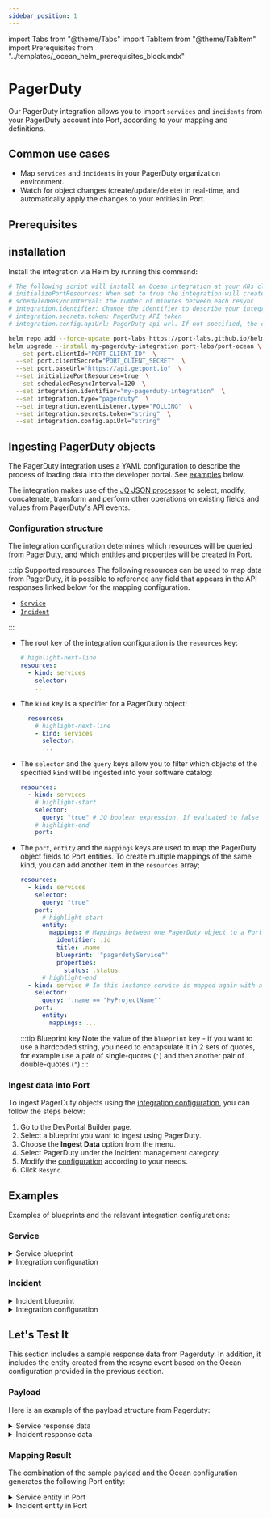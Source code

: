 ```yaml
---
sidebar_position: 1
---
```


import Tabs from "@theme/Tabs"
import TabItem from "@theme/TabItem"
import Prerequisites from "../templates/\_ocean_helm_prerequisites_block.mdx"

# PagerDuty

Our PagerDuty integration allows you to import `services` and `incidents` from your PagerDuty account into Port, according to your mapping and definitions.

## Common use cases

- Map `services` and `incidents` in your PagerDuty organization environment.
- Watch for object changes (create/update/delete) in real-time, and automatically apply the changes to your entities in Port.

## Prerequisites

<Prerequisites />

## installation

Install the integration via Helm by running this command:

```bash showLineNumbers
# The following script will install an Ocean integration at your K8s cluster using helm
# initializePortResources: When set to true the integration will create default blueprints + JQ Mappings
# scheduledResyncInterval: the number of minutes between each resync
# integration.identifier: Change the identifier to describe your integration
# integration.secrets.token: PagerDuty API token
# integration.config.apiUrl: PagerDuty api url. If not specified, the default will be https://api.pagerduty.com

helm repo add --force-update port-labs https://port-labs.github.io/helm-charts
helm upgrade --install my-pagerduty-integration port-labs/port-ocean \
  --set port.clientId="PORT_CLIENT_ID"  \
  --set port.clientSecret="PORT_CLIENT_SECRET"  \
  --set port.baseUrl="https://api.getport.io"  \
  --set initializePortResources=true  \
  --set scheduledResyncInterval=120  \
  --set integration.identifier="my-pagerduty-integration"  \
  --set integration.type="pagerduty"  \
  --set integration.eventListener.type="POLLING"  \
  --set integration.secrets.token="string"  \
  --set integration.config.apiUrl="string"
```

## Ingesting PagerDuty objects

The PagerDuty integration uses a YAML configuration to describe the process of loading data into the developer portal. See [examples](#examples) below.

The integration makes use of the [JQ JSON processor](https://stedolan.github.io/jq/manual/) to select, modify, concatenate, transform and perform other operations on existing fields and values from PagerDuty's API events.

### Configuration structure

The integration configuration determines which resources will be queried from PagerDuty, and which entities and properties will be created in Port.

:::tip Supported resources
The following resources can be used to map data from PagerDuty, it is possible to reference any field that appears in the API responses linked below for the mapping configuration.

- [`Service`](https://developer.pagerduty.com/api-reference/e960cca205c0f-list-services)
- [`Incident`](https://developer.pagerduty.com/api-reference/9d0b4b12e36f9-list-incidents)

:::

- The root key of the integration configuration is the `resources` key:

  ```yaml showLineNumbers
  # highlight-next-line
  resources:
    - kind: services
      selector:
      ...
  ```

- The `kind` key is a specifier for a PagerDuty object:

  ```yaml showLineNumbers
    resources:
      # highlight-next-line
      - kind: services
        selector:
        ...
  ```

- The `selector` and the `query` keys allow you to filter which objects of the specified `kind` will be ingested into your software catalog:

  ```yaml showLineNumbers
  resources:
    - kind: services
      # highlight-start
      selector:
        query: "true" # JQ boolean expression. If evaluated to false - this object will be skipped.
      # highlight-end
      port:
  ```

- The `port`, `entity` and the `mappings` keys are used to map the PagerDuty object fields to Port entities. To create multiple mappings of the same kind, you can add another item in the `resources` array;

  ```yaml showLineNumbers
  resources:
    - kind: services
      selector:
        query: "true"
      port:
        # highlight-start
        entity:
          mappings: # Mappings between one PagerDuty object to a Port entity. Each value is a JQ query.
            identifier: .id
            title: .name
            blueprint: '"pagerdutyService"'
            properties:
              status: .status
        # highlight-end
    - kind: service # In this instance service is mapped again with a different filter
      selector:
        query: '.name == "MyProjectName"'
      port:
        entity:
          mappings: ...
  ```

  :::tip Blueprint key
  Note the value of the `blueprint` key - if you want to use a hardcoded string, you need to encapsulate it in 2 sets of quotes, for example use a pair of single-quotes (`'`) and then another pair of double-quotes (`"`)
  :::

### Ingest data into Port

To ingest PagerDuty objects using the [integration configuration](#configuration-structure), you can follow the steps below:

1. Go to the DevPortal Builder page.
2. Select a blueprint you want to ingest using PagerDuty.
3. Choose the **Ingest Data** option from the menu.
4. Select PagerDuty under the Incident management category.
5. Modify the [configuration](#configuration-structure) according to your needs.
6. Click `Resync`.

## Examples

Examples of blueprints and the relevant integration configurations:

### Service

<details>
<summary>Service blueprint</summary>

```json showLineNumbers
{
  "identifier": "pagerdutyService",
  "description": "This blueprint represents a PagerDuty service in our software catalog",
  "title": "PagerDuty Service",
  "icon": "pagerduty",
  "schema": {
    "properties": {
      "status": {
        "title": "Status",
        "type": "string"
      },
      "url": {
        "title": "URL",
        "type": "string",
        "format": "url"
      },
      "oncall": {
        "title": "On Call",
        "type": "string",
        "format": "user"
      }
    },
    "required": []
  },
  "mirrorProperties": {},
  "calculationProperties": {},
  "relations": {}
}
```

</details>

<details>
<summary>Integration configuration</summary>

```yaml showLineNumbers
createMissingRelatedEntities: true
deleteDependentEntities: true
resources:
  - kind: services
    selector:
      query: "true"
    port:
      entity:
        mappings:
          identifier: .id
          title: .name
          blueprint: '"pagerdutyService"'
          properties:
            status: .status
            url: .html_url
            oncall: .__oncall_user[0].user.email
```

</details>

### Incident

<details>
<summary>Incident blueprint</summary>

```json showLineNumbers
{
  "identifier": "pagerdutyIncident",
  "description": "This blueprint represents a PagerDuty incident in our software catalog",
  "title": "PagerDuty Incident",
  "icon": "pagerduty",
  "schema": {
    "properties": {
      "status": {
        "type": "string",
        "title": "Incident Status",
        "enum": [
          "triggered",
          "annotated",
          "acknowledged",
          "reassigned",
          "escalated",
          "reopened",
          "resolved"
        ]
      },
      "url": {
        "type": "string",
        "format": "url",
        "title": "Incident URL"
      },
      "urgency": {
        "type": "string",
        "title": "Incident Urgency",
        "enum": ["high", "low"]
      },
      "responder": {
        "type": "string",
        "title": "Assignee"
      },
      "escalation_policy": {
        "type": "string",
        "title": "Escalation Policy"
      },
      "created_at": {
        "title": "Create At",
        "type": "string",
        "format": "date-time"
      },
      "updated_at": {
        "title": "Updated At",
        "type": "string",
        "format": "date-time"
      }
    },
    "required": []
  },
  "mirrorProperties": {},
  "calculationProperties": {},
  "relations": {
    "pagerdutyService": {
      "title": "PagerDuty Service",
      "target": "pagerdutyService",
      "required": false,
      "many": true
    }
  }
}
```

</details>

<details>
<summary>Integration configuration</summary>

```yaml showLineNumbers
resources:
  - kind: incidents
    selector:
      query: "true"
    port:
      entity:
        mappings:
          identifier: .id | tostring
          title: .title
          blueprint: '"pagerdutyIncident"'
          properties:
            status: .status
            url: .self
            urgency: .urgency
            responder: .assignments[0].assignee.summary
            escalation_policy: .escalation_policy.summary
            created_at: .created_at
            updated_at: .updated_at
          relations:
            pagerdutyService: .service.id
```

</details>

## Let's Test It

This section includes a sample response data from Pagerduty. In addition, it includes the entity created from the resync event based on the Ocean configuration provided in the previous section.

### Payload

Here is an example of the payload structure from Pagerduty:

<details>
<summary> Service response data</summary>

```json showLineNumbers
{
  "id": "PGAAJBE",
  "name": "My Test Service",
  "description": "For testing",
  "created_at": "2023-08-03T16:53:48+03:00",
  "updated_at": "2023-08-03T16:53:48+03:00",
  "status": "active",
  "teams": [],
  "alert_creation": "create_alerts_and_incidents",
  "addons": [],
  "scheduled_actions": [],
  "support_hours": "None",
  "last_incident_timestamp": "None",
  "escalation_policy": {
    "id": "P7LVMYP",
    "type": "escalation_policy_reference",
    "summary": "Test Escalation Policy",
    "self": "https://api.pagerduty.com/escalation_policies/P7LVMYP",
    "html_url": "https://getport-io.pagerduty.com/escalation_policies/P7LVMYP"
  },
  "incident_urgency_rule": {
    "type": "constant",
    "urgency": "high"
  },
  "acknowledgement_timeout": "None",
  "auto_resolve_timeout": "None",
  "integrations": [],
  "type": "service",
  "summary": "My Test Service",
  "self": "https://api.pagerduty.com/services/PGAAJBE",
  "html_url": "https://getport-io.pagerduty.com/service-directory/PGAAJBE",
  "__oncall_user": [
    {
      "escalation_policy": {
        "id": "P7LVMYP",
        "type": "escalation_policy_reference",
        "summary": "Test Escalation Policy",
        "self": "https://api.pagerduty.com/escalation_policies/P7LVMYP",
        "html_url": "https://getport-io.pagerduty.com/escalation_policies/P7LVMYP"
      },
      "escalation_level": 1,
      "schedule": {
        "id": "PWAXLIH",
        "type": "schedule_reference",
        "summary": "Port Test Service - Weekly Rotation",
        "self": "https://api.pagerduty.com/schedules/PWAXLIH",
        "html_url": "https://getport-io.pagerduty.com/schedules/PWAXLIH"
      },
      "user": {
        "name": "demo",
        "email": "devops-port@pager-demo.com",
        "time_zone": "Asia/Jerusalem",
        "color": "teal",
        "avatar_url": "https://secure.gravatar.com/avatar/5cc831a4e778f54460efc4cd20d13acd.png?d=mm&r=PG",
        "billed": true,
        "role": "admin",
        "description": "None",
        "invitation_sent": true,
        "job_title": "None",
        "teams": [],
        "contact_methods": [
          {
            "id": "POKPUFD",
            "type": "email_contact_method_reference",
            "summary": "Default",
            "self": "https://api.pagerduty.com/users/PYIEKLY/contact_methods/POKPUFD",
            "html_url": "None"
          }
        ],
        "notification_rules": [
          {
            "id": "P9NWEKF",
            "type": "assignment_notification_rule_reference",
            "summary": "0 minutes: channel POKPUFD",
            "self": "https://api.pagerduty.com/users/PYIEKLY/notification_rules/P9NWEKF",
            "html_url": "None"
          },
          {
            "id": "PPJHFA5",
            "type": "assignment_notification_rule_reference",
            "summary": "0 minutes: channel POKPUFD",
            "self": "https://api.pagerduty.com/users/PYIEKLY/notification_rules/PPJHFA5",
            "html_url": "None"
          }
        ],
        "id": "PYIEKLY",
        "type": "user",
        "summary": "demo",
        "self": "https://api.pagerduty.com/users/PYIEKLY",
        "html_url": "https://getport-io.pagerduty.com/users/PYIEKLY"
      },
      "start": "2023-10-17T15:57:50Z",
      "end": "2024-02-13T22:16:48Z"
    }
  ]
}
```

</details>

<details>
<summary> Incident response data</summary>

```json showLineNumbers
{
  "incident_number": 2,
  "title": "Example Incident",
  "description": "Example Incident",
  "created_at": "2023-05-15T13:59:45Z",
  "updated_at": "2023-05-15T13:59:45Z",
  "status": "triggered",
  "incident_key": "89809d37f4344d36a90c0a192c20c617",
  "service": {
    "id": "PWJAGSD",
    "type": "service_reference",
    "summary": "Port Test Service",
    "self": "https://api.pagerduty.com/services/PWJAGSD",
    "html_url": "https://getport-io.pagerduty.com/service-directory/PWJAGSD"
  },
  "assignments": [
    {
      "at": "2023-05-15T13:59:45Z",
      "assignee": {
        "id": "PJCRRLH",
        "type": "user_reference",
        "summary": "Username",
        "self": "https://api.pagerduty.com/users/PJCRRLH",
        "html_url": "https://getport-io.pagerduty.com/users/PJCRRLH"
      }
    }
  ],
  "assigned_via": "escalation_policy",
  "last_status_change_at": "2023-05-15T13:59:45Z",
  "resolved_at": null,
  "first_trigger_log_entry": {
    "id": "R5S5T07QR1SZRQFYB7SXEO2EKZ",
    "type": "trigger_log_entry_reference",
    "summary": "Triggered through the website.",
    "self": "https://api.pagerduty.com/log_entries/R5S5T07QR1SZRQFYB7SXEO2EKZ",
    "html_url": "https://getport-io.pagerduty.com/incidents/Q1P3AHC3KLGVAS/log_entries/R5S5T07QR1SZRQFYB7SXEO2EKZ"
  },
  "alert_counts": {
    "all": 0,
    "triggered": 0,
    "resolved": 0
  },
  "is_mergeable": true,
  "escalation_policy": {
    "id": "P7LVMYP",
    "type": "escalation_policy_reference",
    "summary": "Test Escalation Policy",
    "self": "https://api.pagerduty.com/escalation_policies/P7LVMYP",
    "html_url": "https://getport-io.pagerduty.com/escalation_policies/P7LVMYP"
  },
  "teams": [],
  "pending_actions": [],
  "acknowledgements": [],
  "basic_alert_grouping": null,
  "alert_grouping": null,
  "last_status_change_by": {
    "id": "PWJAGSD",
    "type": "service_reference",
    "summary": "Port Test Service",
    "self": "https://api.pagerduty.com/services/PWJAGSD",
    "html_url": "https://getport-io.pagerduty.com/service-directory/PWJAGSD"
  },
  "urgency": "high",
  "id": "Q1P3AHC3KLGVAS",
  "type": "incident",
  "summary": "[#2] Example Incident",
  "self": "https://api.pagerduty.com/incidents/Q1P3AHC3KLGVAS",
  "html_url": "https://getport-io.pagerduty.com/incidents/Q1P3AHC3KLGVAS"
}
```

</details>

### Mapping Result

The combination of the sample payload and the Ocean configuration generates the following Port entity:

<details>
<summary> Service entity in Port</summary>

```json showLineNumbers
{
  "identifier": "PGAAJBE",
  "title": "My Test Service",
  "icon": null,
  "blueprint": "pagerdutyService",
  "team": [],
  "properties": {
    "status": "active",
    "url": "https://getport-io.pagerduty.com/service-directory/PGAAJBE",
    "oncall": "devops-port@pager-demo.com"
  },
  "relations": {},
  "createdAt": "2023-11-01T13:18:02.215Z",
  "createdBy": "hBx3VFZjqgLPEoQLp7POx5XaoB0cgsxW",
  "updatedAt": "2023-11-01T13:18:02.215Z",
  "updatedBy": "hBx3VFZjqgLPEoQLp7POx5XaoB0cgsxW"
}
```

</details>

<details>
<summary> Incident entity in Port</summary>

```json showLineNumbers
{
  "identifier": "Q1P3AHC3KLGVAS",
  "title": "Example Incident",
  "icon": null,
  "blueprint": "pagerdutyIncident",
  "team": [],
  "properties": {
    "status": "triggered",
    "url": "https://api.pagerduty.com/incidents/Q1P3AHC3KLGVAS",
    "urgency": "high",
    "responder": "Username",
    "escalation_policy": "Test Escalation Policy",
    "created_at": "2023-07-30T11:29:21.000Z",
    "updated_at": "2023-07-30T11:29:21.000Z"
  },
  "relations": {
    "pagerdutyService": "PWJAGSD"
  },
  "createdAt": "2023-08-07T07:56:04.384Z",
  "createdBy": "hBx3VFZjqgLPEoQLp7POx5XaoB0cgsxW",
  "updatedAt": "2023-08-07T07:56:04.384Z",
  "updatedBy": "hBx3VFZjqgLPEoQLp7POx5XaoB0cgsxW"
}
```

</details>
